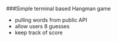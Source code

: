 ###Simple terminal based Hangman game

- pulling words from public API
- allow users 8 guesses
- keep track of score

